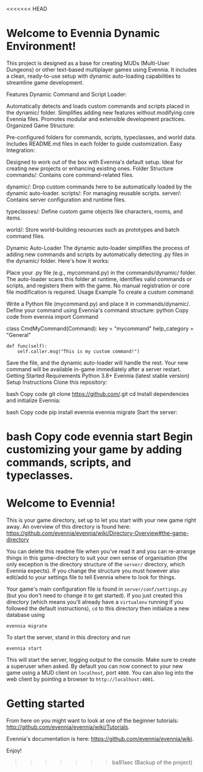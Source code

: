 <<<<<<< HEAD
# Welcome to Evennia Dynamic Environment!

This project is designed as a base for creating MUDs (Multi-User Dungeons) or other text-based multiplayer games using Evennia. It includes a clean, ready-to-use setup with dynamic auto-loading capabilities to streamline game development.

Features
Dynamic Command and Script Loader:

Automatically detects and loads custom commands and scripts placed in the dynamic/ folder.
Simplifies adding new features without modifying core Evennia files.
Promotes modular and extensible development practices.
Organized Game Structure:

Pre-configured folders for commands, scripts, typeclasses, and world data.
Includes README.md files in each folder to guide customization.
Easy Integration:

Designed to work out of the box with Evennia's default setup.
Ideal for creating new projects or enhancing existing ones.
Folder Structure
commands/: Contains core command-related files.

dynamic/: Drop custom commands here to be automatically loaded by the dynamic auto-loader.
scripts/: For managing reusable scripts.
server/: Contains server configuration and runtime files.

typeclasses/: Define custom game objects like characters, rooms, and items.

world/: Store world-building resources such as prototypes and batch command files.

Dynamic Auto-Loader
The dynamic auto-loader simplifies the process of adding new commands and scripts by automatically detecting .py files in the dynamic/ folder. Here's how it works:

Place your .py file (e.g., mycommand.py) in the commands/dynamic/ folder.
The auto-loader scans this folder at runtime, identifies valid commands or scripts, and registers them with the game.
No manual registration or core file modification is required.
Usage Example
To create a custom command:

Write a Python file (mycommand.py) and place it in commands/dynamic/.
Define your command using Evennia's command structure:
python
Copy code
from evennia import Command

class CmdMyCommand(Command):
    key = "mycommand"
    help_category = "General"

    def func(self):
        self.caller.msg("This is my custom command!")
Save the file, and the dynamic auto-loader will handle the rest. Your new command will be available in-game immediately after a server restart.
Getting Started
Requirements
Python 3.8+
Evennia (latest stable version)
Setup Instructions
Clone this repository:

bash
Copy code
git clone https://github.com/<your-repository-url>.git
cd <project-folder>
Install dependencies and initialize Evennia:

bash
Copy code
pip install evennia
evennia migrate
Start the server:

bash
Copy code
evennia start
Begin customizing your game by adding commands, scripts, and typeclasses.
=======
# Welcome to Evennia!

This is your game directory, set up to let you start with
your new game right away. An overview of this directory is found here:
https://github.com/evennia/evennia/wiki/Directory-Overview#the-game-directory

You can delete this readme file when you've read it and you can
re-arrange things in this game-directory to suit your own sense of
organisation (the only exception is the directory structure of the
`server/` directory, which Evennia expects). If you change the structure
you must however also edit/add to your settings file to tell Evennia
where to look for things.

Your game's main configuration file is found in
`server/conf/settings.py` (but you don't need to change it to get
started). If you just created this directory (which means you'll already
have a `virtualenv` running if you followed the default instructions),
`cd` to this directory then initialize a new database using

    evennia migrate

To start the server, stand in this directory and run

    evennia start

This will start the server, logging output to the console. Make
sure to create a superuser when asked. By default you can now connect
to your new game using a MUD client on `localhost`, port `4000`.  You can
also log into the web client by pointing a browser to
`http://localhost:4001`.

# Getting started

From here on you might want to look at one of the beginner tutorials:
http://github.com/evennia/evennia/wiki/Tutorials.

Evennia's documentation is here:
https://github.com/evennia/evennia/wiki.

Enjoy!
>>>>>>> ba91aec (Backup of the project)
